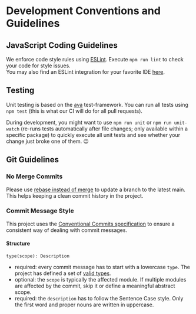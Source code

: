 # Development Conventions and Guidelines
## JavaScript Coding Guidelines
We enforce code style rules using [ESLint](https://eslint.org). Execute `npm run lint` to check your code for style issues.  
You may also find an ESLint integration for your favorite IDE [here](https://eslint.org/docs/user-guide/integrations).

## Testing
Unit testing is based on the [ava](https://github.com/avajs/ava) test-framework. You can run all tests using `npm test` (this is what our CI will do for all pull requests).

During development, you might want to use `npm run unit` or `npm run unit-watch` (re-runs tests automatically after file changes; only available within a specific package) to quickly execute all unit tests and see whether your change just broke one of them. 😉

## Git Guidelines
### No Merge Commits
Please use [rebase instead of merge](https://www.atlassian.com/git/tutorials/merging-vs-rebasing) to update a branch to the latest main. This helps keeping a clean commit history in the project.

### Commit Message Style

This project uses the [Conventional Commits specification](https://www.conventionalcommits.org/) to ensure a consistent way of dealing with commit messages.

#### Structure

```
type(scope): Description
```

- required: every commit message has to start with a lowercase `type`. The project has defined a set of [valid types](../commitlint.config.mjs#L10).
- optional: the `scope` is typically the affected module. If multiple modules are affected by the commit, skip it or define a meaningful abstract scope.
- required: the `description` has to follow the Sentence Case style. Only the first word and proper nouns are written in uppercase.
